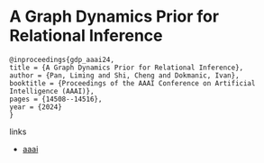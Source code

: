 # A Graph Dynamics Prior for Relational Inference

```
@inproceedings{gdp_aaai24,
title = {A Graph Dynamics Prior for Relational Inference},
author = {Pan, Liming and Shi, Cheng and Dokmanic, Ivan},
booktitle = {Proceedings of the AAAI Conference on Artificial Intelligence (AAAI)},
pages = {14508--14516},
year = {2024}
}
```

links
- [aaai](https://ojs.aaai.org/index.php/AAAI/article/view/29366)
